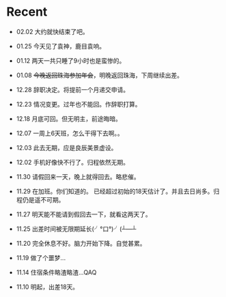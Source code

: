 Recent
======

- 02.02 大约就快结束了吧。

- 01.25 今天见了袁神，鹿目袁响。

- 01.12 两天一共只睡了9小时也是蛮惨的。

- 01.08 ~~今晚返回珠海参加年会~~，明晚返回珠海，下周继续出差。

- 12.28 辞职决定。将提前一个月递交申请。

- 12.23 情况变更。过年也不能回。作辞职打算。

- 12.18 月底可回。但无明主，前途晦暗。

- 12.07 一周上6天班，怎么干得下去啊。。

- 12.03 此去无期，应是良辰美景虚设。

- 12.02 手机好像快不行了。归程依然无期。

- 11.30 请假回来一天，晚上就得回去。略悲催。

- 11.29 在加班。你们知道的。
已经超过初始的18天估计了。并且去日尚多。归程仍是遥不可期。

- 11.27 明天能不能请到假回去一下，就看这两天了。

- 11.25 出差时间被无限期延长(╯°口°)╯(┴—┴

- 11.20 完全休息不好。脑力开始下降。自觉甚累。

- 11.19 做了个噩梦...

- 11.14 住宿条件略渣略渣...QAQ

- 11.10 明起，出差18天。
